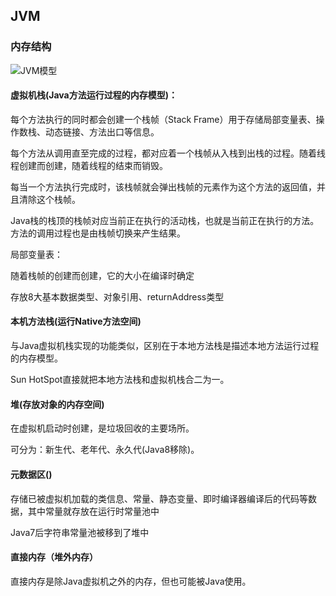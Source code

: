 ## JVM

### 内存结构

![JVM模型](https://gitee.com/picgo-table/picgo-img/raw/master/image/image-20210326113529412.png)

#### 虚拟机栈(Java方法运行过程的内存模型)：

每个方法执行的同时都会创建一个栈帧（Stack Frame）用于存储局部变量表、操作数栈、动态链接、方法出口等信息。

每个方法从调用直至完成的过程，都对应着一个栈帧从入栈到出栈的过程。随着线程创建而创建，随着线程的结束而销毁。

每当一个方法执行完成时，该栈帧就会弹出栈帧的元素作为这个方法的返回值，并且清除这个栈帧。

Java栈的栈顶的栈帧对应当前正在执行的活动栈，也就是当前正在执行的方法。方法的调用过程也是由栈帧切换来产生结果。

局部变量表：

随着栈帧的创建而创建，它的大小在编译时确定

存放8大基本数据类型、对象引用、returnAddress类型

#### 本机方法栈(运行Native方法空间)

与Java虚拟机栈实现的功能类似，区别在于本地方法栈是描述本地方法运行过程的内存模型。

Sun HotSpot直接就把本地方法栈和虚拟机栈合二为一。

#### 堆(存放对象的内存空间)

在虚拟机启动时创建，是垃圾回收的主要场所。

可分为：新生代、老年代、永久代(Java8移除)。

#### 元数据区()

存储已被虚拟机加载的类信息、常量、静态变量、即时编译器编译后的代码等数据，其中常量就存放在运行时常量池中

Java7后字符串常量池被移到了堆中

#### 直接内存（堆外内存）

直接内存是除Java虚拟机之外的内存，但也可能被Java使用。